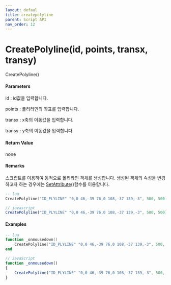 ```yaml
---
layout: defaul
title: createpolyline
parent: Script API
nav_order: 12
---
```

# CreatePolyline\(id, points, transx, transy\)

CreatePolyline\(\)

#### Parameters

id : id값을 입력합니다.

points : 폴리라인의 좌표를 입력합니다.

transx : x축의 이동값을 입력합니다.

transy : y축의 이동값을 입력합니다.

#### Return Value

none

#### Remarks

스크립트를 이용하여 동적으로 폴리라인 객체를 생성합니다. 생성된 객체의 속성을 변경하고자 하는 경우에는 [SetAttribute\(\)](https://expnuni.gitbooks.io/enuspace/content/ScriptAPI/SetAttribute.html)함수를 이용합니다.

```lua
-- lua
CreatePolyline("ID_PLYLINE" "0,0 46,-39 76,0 108,-37 139,-3", 500, 500)
```

```js
// javascript
CreatePolyline("ID_PLYLINE" "0,0 46,-39 76,0 108,-37 139,-3", 500, 500);
```

#### 

#### Examples

```lua
-- lua
function _onmousedown()
    CreatePolyline("ID_PLYLINE" "0,0 46,-39 76,0 108,-37 139,-3", 500, 500)
end
```

```js
// JavaScript
function _onmousedown()
{    
    CreatePolyline("ID_PLYLINE" "0,0 46,-39 76,0 108,-37 139,-3", 500, 500);
}
```



